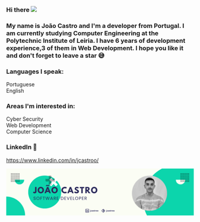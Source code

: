 

### <br>Hi there <img src="https://user-images.githubusercontent.com/42378118/110234147-e3259600-7f4e-11eb-95be-0c4047144dea.gif" width="30"><br>
### My name is João Castro and I'm a developer from Portugal. I am currently studying Computer Engineering at the Polytechnic Institute of Leiria. I have 6 years of development experience,3 of them in Web Development. I hope you like it and don't forget to leave a star 😅<br>

### Languages I speak:
Portuguese <br>
English <br>

### Areas I'm interested in:
Cyber Security <br>
Web Development <br>
Computer Science <br>

### LinkedIn 📝
https://www.linkedin.com/in/jcastroo/<br>

![Alt text](https://github.com/jcastroo/jcastroo/blob/main/banner.png)
